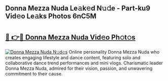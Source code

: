 ## Donna Mezza Nuda Le𝚊k𝚎d N𝚞𝚍e - Part-ku9 Vid𝚎o Le𝚊ks Photos 6nC5M

# <h2><a href="http://fbdj433.evod.top/?m=Donna+Mezza+Nuda">🔗 👉🔴 Donna Mezza Nuda Vid𝚎o Ph𝚘t𝚘s</a></h2>

[![Donna Mezza Nuda N𝚞d𝚎s](https://i.imgur.com/8V9OHl7.gif)](http://fbdj433.evod.top/?m=Donna+Mezza+Nuda)
Online personality Donna Mezza Nuda who creates engaging lifestyle and dance content, featuring solo and collaborative dance trend performances and mini vlogs. Charismatic leader Donna Mezza Nuda, admired for their vision, passion, and unwavering commitment to their cause. 
